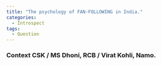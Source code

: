 ```yaml
---
title: "The psychology of FAN-FOLLOWING in India."
categories:
  - Introspect
tags:
  - Question
---
```


### Context CSK / MS Dhoni, RCB / Virat Kohli, Namo.
